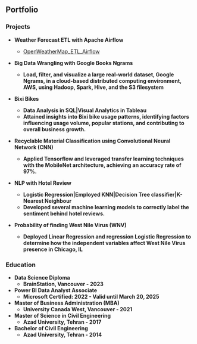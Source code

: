 ## Portfolio


### Projects
- <b>Weather Forecast ETL with Apache Airflow</b>
  - [OpenWeatherMap_ETL_Airflow](https://github.com/Yousef-Sadatmand/OpenWeatherMap_ETL_Airflow)


- <b> Big Data Wrangling with Google Books Ngrams	 <b>
  - Load, filter, and visualize a large real-world dataset, Google Ngrams, in a cloud-based distributed computing environment, AWS, using Hadoop, Spark, Hive, and the S3 filesystem
- <b> Bixi Bikes <b>
  - Data Analysis in SQL|Visual Analytics in Tableau
  - Attained insights into Bixi bike usage patterns, identifying factors influencing usage volume, popular stations, and contributing to overall business growth.
    
- <b> Recyclable Material Classification using Convolutional Neural Network (CNN) <b>
  -   Applied Tensorflow and leveraged transfer learning techniques with the MobileNet architecture, achieving an accuracy rate of 97%. 
- <b> NLP with Hotel Review  <b>
  - Logistic Regression|Employed KNN|Decision Tree classifier|K-Nearest Neighbour
  - Developed several machine learning models to correctly label the sentiment behind hotel reviews.
- <b> Probability of finding West Nile Virus (WNV) <b>
  - Deployed Linear Regression and regression Logistic Regression to determine how the independent variables affect West Nile Virus presence in Chicago, IL

### Education
- Data Science Diploma
  - BrainStation, Vancouver - 2023
- Power BI Data Analyst Associate
    - Microsoft Certified: 2022 - Valid until March 20, 2025    
- Master of Business Administration (MBA)
  -    University Canada West, Vancouver - 2021
- Master of Science in Civil Engineering
  - Azad University, Tehran - 2017   
- Bachelor of Civil Engineering
  - Azad University, Tehran - 2014        
